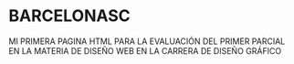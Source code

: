 # BARCELONASC
MI PRIMERA PAGINA HTML PARA LA EVALUACIÓN DEL PRIMER PARCIAL EN LA MATERIA DE DISEÑO WEB EN LA CARRERA DE DISEÑO GRÁFICO
